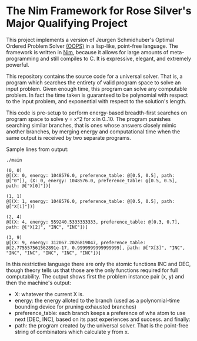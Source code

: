 # The Nim Framework for Rose Silver's Major Qualifying Project
This project implements a version of Jeurgen Schmidhuber's Optimal Ordered Problem Solver [(OOPS)](http://people.idsia.ch/~juergen/oops.html) in a lisp-like, point-free language. The framework is written in [Nim](https://nim-lang.org), because it allows for large amounts of meta-programming and still compiles to C. It is expressive, elegant, and extremely powerful.

This repository contains the source code for a universal solver. That is, a program which searches the entirety of valid program space to solve an input problem. Given enough time, this program can solve any computable problem. In fact the time taken is guaranteed to be polynomial with respect to the input problem, and exponential with respect to the solution's length.

This code is pre-setup to perform energy-based breadth-first searches on program space to solve y = x^2 for x in 0..10. The program punishes searching similar branches, that is ones whose answers closely mimic another branches, by merging energy and computational time when the same output is received by two separate programs.

Sample lines from output:
```
./main

(0, 0)
@[(X: 0, energy: 1048576.0, preference_table: @[0.5, 0.5], path: @["0"]), (X: 0, energy: 1048576.0, preference_table: @[0.5, 0.5], path: @["X[0]"])]

(1, 1)
@[(X: 1, energy: 1048576.0, preference_table: @[0.5, 0.5], path: @["X[1]"])]

(2, 4)
@[(X: 4, energy: 559240.5333333333, preference_table: @[0.3, 0.7], path: @["X[2]", "INC", "INC"])]

(3, 9)
@[(X: 9, energy: 312067.2026819047, preference_table: @[2.775557561562891e-17, 0.9999999999999999], path: @["X[3]", "INC", "INC", "INC", "INC", "INC", "INC"])]
```
In this restrictive language there are only the atomic functions INC and DEC, though theory tells us that those are the only functions required for full computability. The output shows first the problem instance pair (x, y) and then the machine's output:
* X: whatever the current X is.
* energy: the energy alloted to the branch (used as a polynomial-time bounding device for pruning exhausted branches)
* preference_table: each branch keeps a preference of wha atom to use next [DEC, INC], based on its past experiences and success.
and finally:
* path: the program created by the universal solver. That is the point-free string of combinators which calculate y from x.
